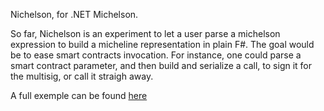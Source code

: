 Nichelson, for .NET Michelson.

So far, Nichelson is an experiment to let a user parse a michelson expression to build a micheline representation in plain F#. 
The goal would be to ease smart contracts invocation. For instance, one could parse a smart contract parameter, and then build and serialize a call, to sign it for the multisig, or call it straigh away.

A full exemple can be found [here](Michelson.Test/EndToEnd.Test.fs)